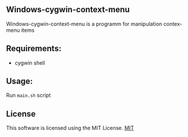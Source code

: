 
## Windows-cygwin-context-menu
Windows-cygwin-context-menu is a programm for manipulation contex-menu items

## Requirements:
- cygwin shell

## Usage:
Run `main.sh` script 

## License
This software is licensed using the MIT License.  [MIT](https://choosealicense.com/licenses/mit/)